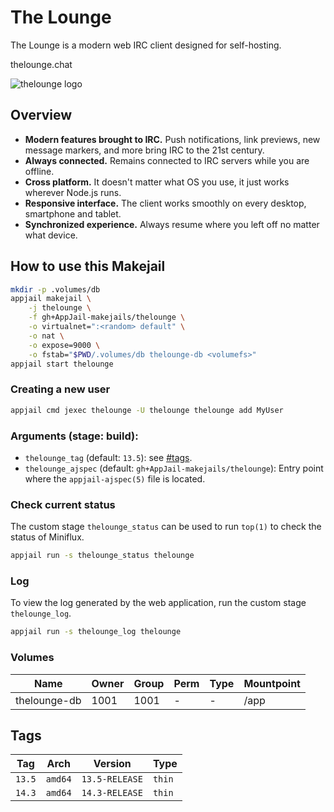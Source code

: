 # The Lounge

The Lounge is a modern web IRC client designed for self-hosting.

thelounge.chat

![thelounge logo](https://thelounge.chat/assets/logos/logo/TL_White&Yellow_Horizontal_logotype_Transparent_Bg/TL_White&Yellow_Horizontal_logotype_Transparent_Bg.svg)

## Overview

- **Modern features brought to IRC.** Push notifications, link previews, new message markers, and more bring IRC to the 21st century.
- **Always connected.** Remains connected to IRC servers while you are offline.
- **Cross platform.** It doesn't matter what OS you use, it just works wherever Node.js runs.
- **Responsive interface.** The client works smoothly on every desktop, smartphone and tablet.
- **Synchronized experience.** Always resume where you left off no matter what device.

## How to use this Makejail

```sh
mkdir -p .volumes/db
appjail makejail \
    -j thelounge \
    -f gh+AppJail-makejails/thelounge \
    -o virtualnet=":<random> default" \
    -o nat \
    -o expose=9000 \
    -o fstab="$PWD/.volumes/db thelounge-db <volumefs>"
appjail start thelounge
```

### Creating a new user

```sh
appjail cmd jexec thelounge -U thelounge thelounge add MyUser
```

### Arguments (stage: build):

* `thelounge_tag` (default: `13.5`): see [#tags](#tags).
* `thelounge_ajspec` (default: `gh+AppJail-makejails/thelounge`): Entry point where the `appjail-ajspec(5)` file is located.

### Check current status

The custom stage `thelounge_status` can be used to run `top(1)` to check the status of Miniflux.

```sh
appjail run -s thelounge_status thelounge
```

### Log

To view the log generated by the web application, run the custom stage `thelounge_log`.

```sh
appjail run -s thelounge_log thelounge
```

### Volumes

| Name           | Owner | Group | Perm | Type | Mountpoint |
| -------------- | ----- | ----- | ---- | ---- | ---------- |
| thelounge-db   | 1001  | 1001  |  -   |  -   | /app       |

## Tags

| Tag    | Arch    | Version        | Type   |
| ------ | ------- | -------------- | ------ |
| `13.5` | `amd64` | `13.5-RELEASE` | `thin` |
| `14.3` | `amd64` | `14.3-RELEASE` | `thin` |
